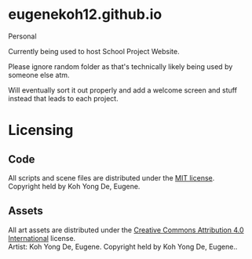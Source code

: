 # eugenekoh12.github.io
Personal

Currently being used to host School Project Website.

Please ignore random folder as that's technically likely being used by someone else atm.

Will eventually sort it out properly and add a welcome screen and stuff instead that leads to each project.

# Licensing

## Code

All scripts and scene files are distributed under the [MIT license](LICENSE.md).  
Copyright held by Koh Yong De, Eugene.

## Assets

All art assets are distributed under the [Creative Commons Attribution 4.0 International](http://creativecommons.org/licenses/by/4.0/) license.  
Artist: Koh Yong De, Eugene.
Copyright held by Koh Yong De, Eugene..
